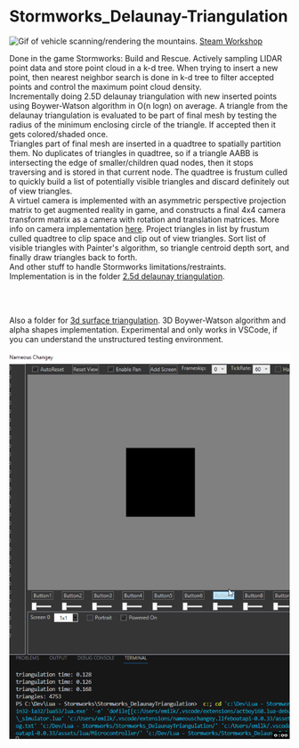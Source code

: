 # Stormworks_Delaunay-Triangulation

![Gif of vehicle scanning/rendering the mountains.](<Images/synthetic vision.gif>)
[Steam Workshop](https://steamcommunity.com/sharedfiles/filedetails/?id=2793934450)  
  
Done in the game Stormworks: Build and Rescue. Actively sampling LIDAR point data and store point cloud in a k-d tree. When trying to insert a new point, then nearest neighbor search is done in k-d tree to filter accepted points and control the maximum point cloud density.  
Incrementally doing 2.5D delaunay triangulation with new inserted points using Boywer-Watson algorithm in O(n logn) on average. A triangle from the delaunay triangulation is evaluated to be part of final mesh by testing the radius of the minimum enclosing circle of the triangle. If accepted then it gets colored/shaded once.  
Triangles part of final mesh are inserted in a quadtree to spatially partition them. No duplicates of triangles in quadtree, so if a triangle AABB is intersecting the edge of smaller/children quad nodes, then it stops traversing and is stored in that current node. The quadtree is frustum culled to quickly build a list of potentially visible triangles and discard definitely out of view triangles.  
A virtuel camera is implemented with an asymmetric perspective projection matrix to get augmented reality in game, and constructs a final 4x4 camera transform matrix as a camera with rotation and translation matrices. More info on camera implementation [here](https://github.com/Jumper-44/Stormworks_AR-3D-Render). Project triangles in list by frustum culled quadtree to clip space and clip out of view triangles. Sort list of visible triangles with Painter's algorithm, so triangle centroid depth sort, and finally draw triangles back to forth.  
And other stuff to handle Stormworks limitations/restraints.  
Implementation is in the folder [2.5d delaunay triangulation](<2.5d delaunay triangulation>).

<br></br>

Also a folder for [3d surface triangulation](<3d surface triangulation>). 3D Boywer-Watson algorithm and alpha shapes implementation. Experimental and only works in VSCode, if you can understand the unstructured testing environment.  

![3d surface triangulation](<Images/Concave hull.gif>)